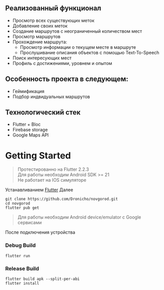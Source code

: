 ## Реализованный функционал
 * Просмотр всех существующих меток
 * Добавление своих меток
 * Создание маршрутов с неограниченный количеством мест
 * Просмотр маршрутов
 * Прохождение маршрута:
    * Просмотр информации о текущем месте в маршруте
    * Прослушивание описания объектов с помощью Text-To-Speech
 * Поиск интересующих мест
 * Профиль с достижениями, уровнем и опытом

## Особенность проекта в следующем:
 * Геймификация
 * Подбор индвидуальных маршрутов 

## Технологический стек
 * Flutter + Bloc
 * Firebase storage
 * Google Maps API

# Getting Started
> Протестированно на Flutter 2.2.3 <br>
> Для работы необходим Android SDK >= 21 <br>
> Не работает на IOS симуляторе

Устанавливанием [Flutter](https://flutter.dev/docs/get-started/install)
Далее
```
git clone https://github.com/Dronicho/novgorod.git
cd novgorod
flutter pub get
```

> Для работы необходим Android device/emulator с Google сервисами

После подключения устройства

### Debug Build
```
flutter run
```

### Release Build
```
flutter build apk --split-per-abi
flutter install
```
